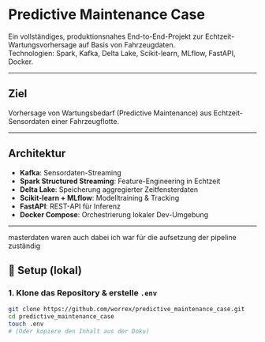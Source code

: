 # Predictive Maintenance Case

Ein vollständiges, produktionsnahes End-to-End-Projekt zur Echtzeit-Wartungsvorhersage auf Basis von Fahrzeugdaten.  
Technologien: Spark, Kafka, Delta Lake, Scikit-learn, MLflow, FastAPI, Docker.

---

## Ziel

Vorhersage von Wartungsbedarf (Predictive Maintenance) aus Echtzeit-Sensordaten einer Fahrzeugflotte.

---

## Architektur

- **Kafka**: Sensordaten-Streaming
- **Spark Structured Streaming**: Feature-Engineering in Echtzeit
- **Delta Lake**: Speicherung aggregierter Zeitfensterdaten
- **Scikit-learn + MLflow**: Modelltraining & Tracking
- **FastAPI**: REST-API für Inferenz
- **Docker Compose**: Orchestrierung lokaler Dev-Umgebung

---

masterdaten waren auch dabei
ich war für die aufsetzung der pipeline zuständig 


## 🚀 Setup (lokal)

### 1. Klone das Repository & erstelle `.env`

```bash
git clone https://github.com/worrex/predictive_maintenance_case.git
cd predictive_maintenance_case
touch .env
# (Oder kopiere den Inhalt aus der Doku)

